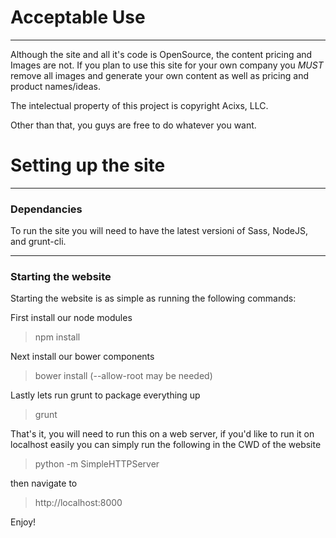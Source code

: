 # Acceptable Use
---
Although the site and all it's code is OpenSource, the content pricing and Images are not.
If you plan to use this site for your own company you *MUST* remove all images and generate your own content
as well as pricing and product names/ideas.

The intelectual property of this project is copyright Acixs, LLC.

Other than that, you guys are free to do whatever you want. 

# Setting up the site
---
### Dependancies

To run the site you will need to have the latest versioni of Sass, NodeJS, and grunt-cli.

---
### Starting the website
Starting the website is as simple as running the following commands:

First install our node modules
> npm install

Next install our bower components
> bower install (--allow-root may be needed)

Lastly lets run grunt to package everything up

> grunt

That's it, you will need to run this on a web server, if you'd like to run it on localhost easily you can simply run the following in the CWD of the website

> python -m SimpleHTTPServer

then navigate to

> http://localhost:8000

Enjoy!
